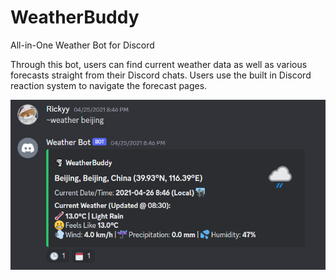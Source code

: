 # WeatherBuddy
All-in-One Weather Bot for Discord

Through this bot, users can find current weather data as well as various forecasts straight from their Discord chats. Users use the built in Discord reaction system to navigate the forecast pages. 

![alt-text](Interface1.png)
